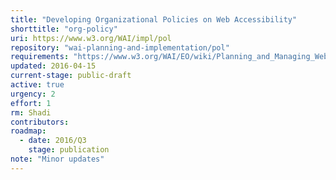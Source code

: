 ```yaml
---
title: "Developing Organizational Policies on Web Accessibility"
shorttitle: "org-policy"
uri: https://www.w3.org/WAI/impl/pol
repository: "wai-planning-and-implementation/pol"
requirements: "https://www.w3.org/WAI/EO/wiki/Planning_and_Managing_Web_Accessibility"
updated: 2016-04-15
current-stage: public-draft
active: true
urgency: 2
effort: 1
rm: Shadi
contributors:
roadmap: 
  - date: 2016/Q3
    stage: publication
note: "Minor updates"
---
```

